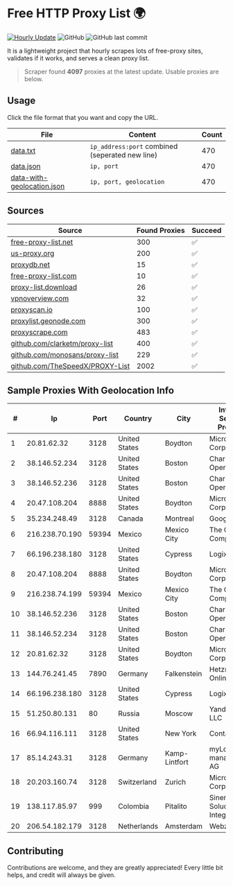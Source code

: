 
# Free HTTP Proxy List 🌍

[![Hourly Update](https://github.com/mertguvencli/http-proxy-list/actions/workflows/main.yml/badge.svg?branch=main)](https://github.com/mertguvencli/http-proxy-list/actions/workflows/main.yml)
![GitHub](https://img.shields.io/github/license/mertguvencli/http-proxy-list)
![GitHub last commit](https://img.shields.io/github/last-commit/mertguvencli/http-proxy-list)

It is a lightweight project that hourly scrapes lots of free-proxy sites, validates if it works, and serves a clean proxy list.


> Scraper found **4097** proxies at the latest update. Usable proxies are below.

## Usage

Click the file format that you want and copy the URL.


|File|Content|Count|
|----|-------|-----|
|[data.txt](https://raw.githubusercontent.com/mertguvencli/http-proxy-list/main/proxy-list/data.txt)|`ip_address:port` combined (seperated new line)|470|
|[data.json](https://raw.githubusercontent.com/mertguvencli/http-proxy-list/main/proxy-list/data.json)|`ip, port`|470|
|[data-with-geolocation.json](https://raw.githubusercontent.com/mertguvencli/http-proxy-list/main/proxy-list/data-with-geolocation.json)|`ip, port, geolocation`|470|

## Sources

|Source|Found Proxies|Succeed|
|------|-------------|-------|
|[free-proxy-list.net](https://free-proxy-list.net)|300|✅|
|[us-proxy.org](https://www.us-proxy.org)|200|✅|
|[proxydb.net](http://proxydb.net)|15|✅|
|[free-proxy-list.com](https://free-proxy-list.com/?page=&port=&type%5B%5D=http&type%5B%5D=https&up_time=0&search=Search)|10|✅|
|[proxy-list.download](https://www.proxy-list.download/HTTP)|26|✅|
|[vpnoverview.com](https://vpnoverview.com/privacy/anonymous-browsing/free-proxy-servers)|32|✅|
|[proxyscan.io](https://www.proxyscan.io)|100|✅|
|[proxylist.geonode.com](https://proxylist.geonode.com/api/proxy-list?limit=300&page=1&sort_by=lastChecked&sort_type=desc&protocols=http,https)|300|✅|
|[proxyscrape.com](https://api.proxyscrape.com/v2/?request=displayproxies&protocol=http&timeout=10000&country=all&ssl=all&anonymity=all)|483|✅|
|[github.com/clarketm/proxy-list](https://raw.githubusercontent.com/clarketm/proxy-list/master/proxy-list-raw.txt)|400|✅|
|[github.com/monosans/proxy-list](https://raw.githubusercontent.com/monosans/proxy-list/main/proxies/http.txt)|229|✅|
|[github.com/TheSpeedX/PROXY-List](https://raw.githubusercontent.com/TheSpeedX/PROXY-List/master/http.txt)|2002|✅|


## Sample Proxies With Geolocation Info

|#|Ip|Port|Country|City|Internet Service Provider|
|-|--|----|-------|----|-------------------------|
|1|20.81.62.32|3128|United States|Boydton|Microsoft Corporation|
|2|38.146.52.234|3128|United States|Boston|Charles River Operation|
|3|38.146.52.236|3128|United States|Boston|Charles River Operation|
|4|20.47.108.204|8888|United States|Boydton|Microsoft Corporation|
|5|35.234.248.49|3128|Canada|Montreal|Google LLC|
|6|216.238.70.190|59394|Mexico|Mexico City|The Constant Company|
|7|66.196.238.180|3128|United States|Cypress|Logix|
|8|20.47.108.204|8888|United States|Boydton|Microsoft Corporation|
|9|216.238.74.199|59394|Mexico|Mexico City|The Constant Company|
|10|38.146.52.236|3128|United States|Boston|Charles River Operation|
|11|38.146.52.234|3128|United States|Boston|Charles River Operation|
|12|20.81.62.32|3128|United States|Boydton|Microsoft Corporation|
|13|144.76.241.45|7890|Germany|Falkenstein|Hetzner Online GmbH|
|14|66.196.238.180|3128|United States|Cypress|Logix|
|15|51.250.80.131|80|Russia|Moscow|Yandex.Cloud LLC|
|16|66.94.116.111|3128|United States|New York|Contabo Inc.|
|17|85.14.243.31|3128|Germany|Kamp-Lintfort|myLoc managed IT AG|
|18|20.203.160.74|3128|Switzerland|Zurich|Microsoft Corporation|
|19|138.117.85.97|999|Colombia|Pitalito|Sinergy Soluciones Integrales|
|20|206.54.182.179|3128|Netherlands|Amsterdam|Webzilla B.V.|



## Contributing

Contributions are welcome, and they are greatly appreciated! Every
little bit helps, and credit will always be given.

